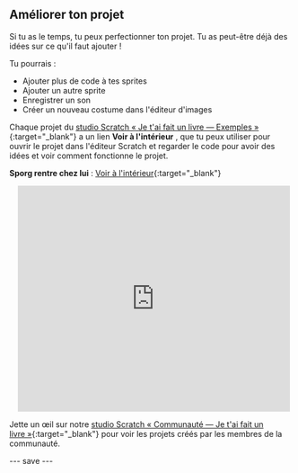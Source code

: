 ## Améliorer ton projet

Si tu as le temps, tu peux perfectionner ton projet. Tu as peut-être déjà des idées sur ce qu'il faut ajouter !

Tu pourrais :
- Ajouter plus de code à tes sprites
- Ajouter un autre sprite
- Enregistrer un son
- Créer un nouveau costume dans l'éditeur d'images

Chaque projet du [studio Scratch « Je t'ai fait un livre — Exemples » ](https://scratch.mit.edu/studios/29082370){:target="_blank"} a un lien **Voir à l'intérieur** , que tu peux utiliser pour ouvrir le projet dans l'éditeur Scratch et regarder le code pour avoir des idées et voir comment fonctionne le projet.

**Sporg rentre chez lui** : [Voir à l'intérieur](https://scratch.mit.edu/projects/667605438/editor){:target="_blank"}
<div class="scratch-preview" style="margin-left: 15px;">
  <iframe allowtransparency="true" width="485" height="402" src="https://scratch.mit.edu/projects/embed/499498152/?autostart=false" frameborder="0"></iframe>
</div>

Jette un œil sur notre [studio Scratch « Communauté — Je t'ai fait un livre »](https://scratch.mit.edu/studios/29092393/){:target="_blank"} pour voir les projets créés par les membres de la communauté.

--- save ---

